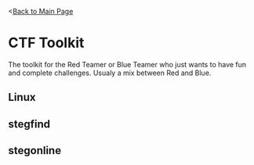 <[Back to Main Page](https://github.com/ChristopherFitzsimons/WorldSkills2022Cybersecurity)

# CTF Toolkit
The toolkit for the Red Teamer or Blue Teamer who just wants to have fun and complete challenges.
Usualy a mix between Red and Blue.

## Linux

## stegfind

## stegonline
